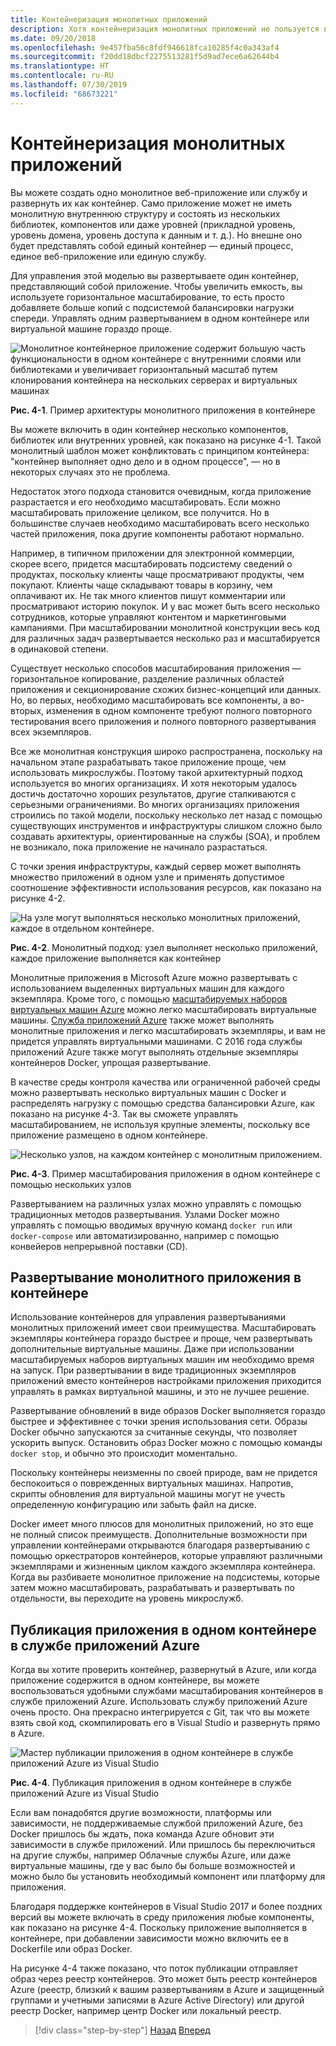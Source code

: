 ```yaml
---
title: Контейнеризация монолитных приложений
description: Хотя контейнеризация монолитных приложений не пользуется всеми преимуществами архитектуры микрослужб, но имеет важные плюсы при развертывании, которые можно использовать сразу.
ms.date: 09/20/2018
ms.openlocfilehash: 9e457fba56c8fdf946618fca10285f4c0a343af4
ms.sourcegitcommit: f20dd18dbcf2275513281f5d9ad7ece6a62644b4
ms.translationtype: HT
ms.contentlocale: ru-RU
ms.lasthandoff: 07/30/2019
ms.locfileid: "68673221"
---
```

# <a name="containerizing-monolithic-applications"></a>Контейнеризация монолитных приложений

Вы можете создать одно монолитное веб-приложение или службу и развернуть их как контейнер. Само приложение может не иметь монолитную внутреннюю структуру и состоять из нескольких библиотек, компонентов или даже уровней (прикладной уровень, уровень домена, уровень доступа к данным и т. д.). Но внешне оно будет представлять собой единый контейнер — единый процесс, единое веб-приложение или единую службу.

Для управления этой моделью вы развертываете один контейнер, представляющий собой приложение. Чтобы увеличить емкость, вы используете горизонтальное масштабирование, то есть просто добавляете больше копий с подсистемой балансировки нагрузки спереди. Управлять одним развертыванием в одном контейнере или виртуальной машине гораздо проще.

![Монолитное контейнерное приложение содержит большую часть функциональности в одном контейнере с внутренними слоями или библиотеками и увеличивает горизонтальный масштаб путем клонирования контейнера на нескольких серверах и виртуальных машинах](./media/image1.png)

**Рис. 4-1**. Пример архитектуры монолитного приложения в контейнере

Вы можете включить в один контейнер несколько компонентов, библиотек или внутренних уровней, как показано на рисунке 4-1. Такой монолитный шаблон может конфликтовать с принципом контейнера: "контейнер выполняет одно дело и в одном процессе", — но в некоторых случаях это не проблема.

Недостаток этого подхода становится очевидным, когда приложение разрастается и его необходимо масштабировать. Если можно масштабировать приложение целиком, все получится. Но в большинстве случаев необходимо масштабировать всего несколько частей приложения, пока другие компоненты работают нормально.

Например, в типичном приложении для электронной коммерции, скорее всего, придется масштабировать подсистему сведений о продуктах, поскольку клиенты чаще просматривают продукты, чем покупают. Клиенты чаще складывают товары в корзину, чем оплачивают их. Не так много клиентов пишут комментарии или просматривают историю покупок. И у вас может быть всего несколько сотрудников, которые управляют контентом и маркетинговыми кампаниями. При масштабировании монолитной конструкции весь код для различных задач развертывается несколько раз и масштабируется в одинаковой степени.

Существует несколько способов масштабирования приложения — горизонтальное копирование, разделение различных областей приложения и секционирование схожих бизнес-концепций или данных. Но, во первых, необходимо масштабировать все компоненты, а во-вторых, изменения в одном компоненте требуют полного повторного тестирования всего приложения и полного повторного развертывания всех экземпляров.

Все же монолитная конструкция широко распространена, поскольку на начальном этапе разрабатывать такое приложение проще, чем использовать микрослужбы. Поэтому такой архитектурный подход используется во многих организациях. И хотя некоторым удалось достичь достаточно хороших результатов, другие сталкиваются с серьезными ограничениями. Во многих организациях приложения строились по такой модели, поскольку несколько лет назад с помощью существующих инструментов и инфраструктуры слишком сложно было создавать архитектуры, ориентированные на службы (SOA), и проблем не возникало, пока приложение не начинало разрастаться.

С точки зрения инфраструктуры, каждый сервер может выполнять множество приложений в одном узле и применять допустимое соотношение эффективности использования ресурсов, как показано на рисунке 4-2.

![На узле могут выполняться несколько монолитных приложений, каждое в отдельном контейнере.](./media/image2.png)

**Рис. 4-2**. Монолитный подход: узел выполняет несколько приложений, каждое приложение выполняется как контейнер

Монолитные приложения в Microsoft Azure можно развертывать с использованием выделенных виртуальных машин для каждого экземпляра. Кроме того, с помощью [масштабируемых наборов виртуальных машин Azure](https://azure.microsoft.com/documentation/services/virtual-machine-scale-sets/) можно легко масштабировать виртуальные машины. [Служба приложений Azure](https://azure.microsoft.com/services/app-service/) также может выполнять монолитные приложения и легко масштабировать экземпляры, и вам не придется управлять виртуальными машинами. С 2016 года службы приложений Azure также могут выполнять отдельные экземпляры контейнеров Docker, упрощая развертывание.

В качестве среды контроля качества или ограниченной рабочей среды можно развертывать несколько виртуальных машин с Docker и распределять нагрузку с помощью средства балансировки Azure, как показано на рисунке 4-3. Так вы сможете управлять масштабированием, не используя крупные элементы, поскольку все приложение размещено в одном контейнере.

![Несколько узлов, на каждом контейнер с монолитным приложением.](./media/image3.png)

**Рис. 4-3**. Пример масштабирования приложения в одном контейнере с помощью нескольких узлов

Развертыванием на различных узлах можно управлять с помощью традиционных методов развертывания. Узлами Docker можно управлять с помощью вводимых вручную команд `docker run` или `docker-compose` или автоматизированно, например с помощью конвейеров непрерывной поставки (CD).

## <a name="deploying-a-monolithic-application-as-a-container"></a>Развертывание монолитного приложения в контейнере

Использование контейнеров для управления развертываниями монолитных приложений имеет свои преимущества. Масштабировать экземпляры контейнера гораздо быстрее и проще, чем развертывать дополнительные виртуальные машины. Даже при использовании масштабируемых наборов виртуальных машин им необходимо время на запуск. При развертывании в виде традиционных экземпляров приложений вместо контейнеров настройками приложения приходится управлять в рамках виртуальной машины, и это не лучшее решение.

Развертывание обновлений в виде образов Docker выполняется гораздо быстрее и эффективнее с точки зрения использования сети. Образы Docker обычно запускаются за считанные секунды, что позволяет ускорить выпуск. Остановить образ Docker можно с помощью команды `docker stop`, и обычно это происходит моментально.

Поскольку контейнеры неизменны по своей природе, вам не придется беспокоиться о поврежденных виртуальных машинах. Напротив, скрипты обновления для виртуальной машины могут не учесть определенную конфигурацию или забыть файл на диске.

Docker имеет много плюсов для монолитных приложений, но это еще не полный список преимуществ. Дополнительные возможности при управлении контейнерами открываются благодаря развертыванию с помощью оркестраторов контейнеров, которые управляют различными экземплярами и жизненным циклом каждого экземпляра контейнера. Когда вы разбиваете монолитное приложение на подсистемы, которые затем можно масштабировать, разрабатывать и развертывать по отдельности, вы переходите на уровень микрослужб.

## <a name="publishing-a-single-container-based-application-to-azure-app-service"></a>Публикация приложения в одном контейнере в службе приложений Azure

Когда вы хотите проверить контейнер, развернутый в Azure, или когда приложение содержится в одном контейнере, вы можете воспользоваться удобными службами масштабирования контейнеров в службе приложений Azure. Использовать службу приложений Azure очень просто. Она прекрасно интегрируется с Git, так что вы можете взять свой код, скомпилировать его в Visual Studio и развернуть прямо в Azure.

![Мастер публикации приложения в одном контейнере в службе приложений Azure из Visual Studio](./media/image4.png)

**Рис. 4-4**. Публикация приложения в одном контейнере в службе приложений Azure из Visual Studio

Если вам понадобятся другие возможности, платформы или зависимости, не поддерживаемые службой приложений Azure, без Docker пришлось бы ждать, пока команда Azure обновит эти зависимости в службе приложений. Или пришлось бы переключиться на другие службы, например Облачные службы Azure, или даже виртуальные машины, где у вас было бы больше возможностей и можно было бы установить необходимый компонент или платформу для приложения.

Благодаря поддержке контейнеров в Visual Studio 2017 и более поздних версий вы можете включать в среду приложения любые компоненты, как показано на рисунке 4-4. Поскольку приложение выполняется в контейнере, при добавлении зависимости можно включить ее в Dockerfile или образ Docker.

На рисунке 4-4 также показано, что поток публикации отправляет образ через реестр контейнеров. Это может быть реестр контейнеров Azure (реестр, близкий к вашим развертываниям в Azure и защищенный группами и учетными записями в Azure Active Directory) или другой реестр Docker, например центр Docker или локальный реестр.

>[!div class="step-by-step"]
>[Назад](index.md)
>[Вперед](docker-application-state-data.md)
